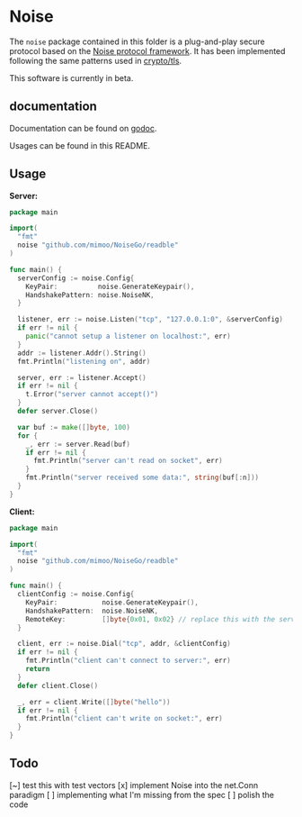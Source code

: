 # Noise

The `noise` package contained in this folder is a plug-and-play secure protocol
based on the [Noise protocol framework](http://noiseprotocol.org/). It has been
implemented following the same patterns used in [crypto/tls](https://golang.org/pkg/crypto/tls/).

This software is currently in beta.

## documentation

Documentation can be found on [godoc](https://godoc.org/github.com/mimoo/NoiseGo/readable).

Usages can be found in this README.

## Usage

**Server:**

```go
package main

import(
  "fmt"
  noise "github.com/mimoo/NoiseGo/readble"
)

func main() {
  serverConfig := noise.Config{
    KeyPair:          noise.GenerateKeypair(),
    HandshakePattern: noise.NoiseNK,
  }

  listener, err := noise.Listen("tcp", "127.0.0.1:0", &serverConfig)
  if err != nil {
    panic("cannot setup a listener on localhost:", err)
  }
  addr := listener.Addr().String()
  fmt.Println("listening on", addr)

  server, err := listener.Accept()
  if err != nil {
    t.Error("server cannot accept()")
  }
  defer server.Close()

  var buf := make([]byte, 100)
  for {
    _, err := server.Read(buf)
    if err != nil {
      fmt.Println("server can't read on socket", err)
    }
    fmt.Println("server received some data:", string(buf[:n]))
  }
}
```

**Client:**

```go
package main

import(
  "fmt"
  noise "github.com/mimoo/NoiseGo/readble"
)

func main() {
  clientConfig := noise.Config{
    KeyPair:           noise.GenerateKeypair(),
    HandshakePattern:  noise.NoiseNK,
    RemoteKey:         []byte{0x01, 0x02} // replace this with the server's public key
  }

  client, err := noise.Dial("tcp", addr, &clientConfig)
  if err != nil {
    fmt.Println("client can't connect to server:", err)
    return
  }
  defer client.Close()

  _, err = client.Write([]byte("hello"))
  if err != nil {
    fmt.Println("client can't write on socket:", err)
  }
}
```


## Todo

[~] test this with test vectors
[x] implement Noise into the net.Conn paradigm
[ ] implementing what I'm missing from the spec
[ ] polish the code
